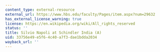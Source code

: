 ```yaml
---
content_type: external-resource
external_url: https://www.hbs.edu/faculty/Pages/item.aspx?num=29632
has_external_license_warning: true
license: https://en.wikipedia.org/wiki/All_rights_reserved
status: ''
title: Silvio Napoli at Schindler India (A)
uid: 33756e49-e5f6-4c40-a7f3-dae1bdda2034
wayback_url: ''
---
```

